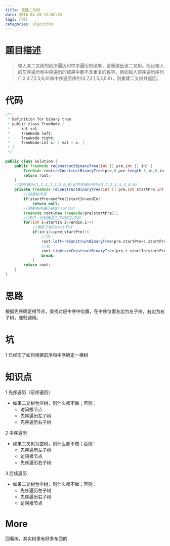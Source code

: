 ```yaml
---
title: 重建二叉树 
date: 2018-04-20 12:02:33
tags: [树]
categories: algorithm
---
```

# 题目描述
> 输入某二叉树的前序遍历和中序遍历的结果，请重建出该二叉树。假设输入的前序遍历和中序遍历的结果中都不含重复的数字。例如输入前序遍历序列{1,2,4,7,3,5,6,8}和中序遍历序列{4,7,2,1,5,3,8,6}，则重建二叉树并返回。

# 代码
```java
/**
 * Definition for binary tree
 * public class TreeNode {
 *     int val;
 *     TreeNode left;
 *     TreeNode right;
 *     TreeNode(int x) { val = x; }
 * }
 */
```
<!--more-->

```java
public class Solution {
    public TreeNode reConstructBinaryTree(int [] pre,int [] in) {
        TreeNode root=reConstructBinaryTree(pre,0,pre.length-1,in,0,in.length-1);
        return root;
    }
    //前序遍历{1,2,4,7,3,5,6,8}和中序遍历序列{4,7,2,1,5,3,8,6}
    private TreeNode reConstructBinaryTree(int [] pre,int startPre,int endPre,int [] in,int startIn,int endIn) {
        //如果树为空 
        if(startPre>endPre||startIn>endIn)
            return null;
        //根据先序遍历确定root节点
        TreeNode root=new TreeNode(pre[startPre]);
        //递归：分别确定左子树和右子树
        for(int i=startIn;i<=endIn;i++)
   			//确定子树的root节点
            if(in[i]==pre[startPre]){
            	//左
                root.left=reConstructBinaryTree(pre,startPre+1,startPre+i-startIn,in,startIn,i-1);
                //右
                root.right=reConstructBinaryTree(pre,i-startIn+startPre+1,endPre,in,i+1,endIn);
                break;
            }
        return root;
    }
}
```
# 思路
根据先序确定根节点，查找对应中序中位置，在中序位置左边为左子树，右边为右子树，递归调用。

# 坑
1 已经忘了如何根据前序和中序确定一棵树

# 知识点
1 先序遍历（前序遍历）
- 如果二叉树为空树，则什么都不做；否则：
	- 访问根节点
	- 先序遍历左子树
	- 先序遍历右子树

2 中序遍历
- 如果二叉树为空树，则什么都不做；否则：
	- 先序遍历左子树
	- 访问根节点
	- 先序遍历右子树

3 后续遍历
- 如果二叉树为空树，则什么都不做；否则：
	- 先序遍历左子树
	- 先序遍历右子树
	- 访问根节点

# More
回看树，其实树里有好多东西的
